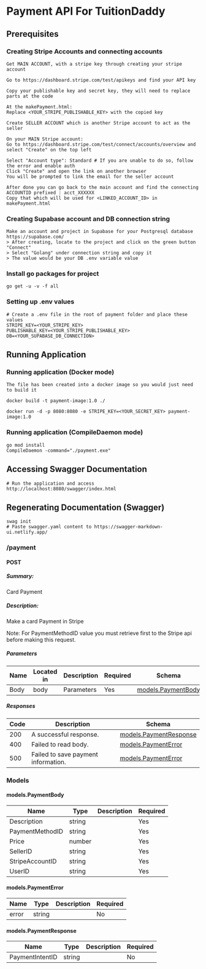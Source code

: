 # Payment API For TuitionDaddy

## Prerequisites

### Creating Stripe Accounts and connecting accounts
```
Get MAIN ACCOUNT, with a stripe key through creating your stripe account

Go to https://dashboard.stripe.com/test/apikeys and find your API key

Copy your publishable key and secret key, they will need to replace parts at the code

At the makePayment.html:
Replace <YOUR_STRIPE_PUBLISHABLE_KEY> with the copied key

Create SELLER ACCOUNT which is another Stripe account to act as the seller

On your MAIN Stripe account:
Go to https://dashboard.stripe.com/test/connect/accounts/overview and select "Create" on the top left

Select "Account type": Standard # If you are unable to do so, follow the error and enable auth
Click "Create" and open the link on another browser
You will be prompted to link the email for the seller account

After done you can go back to the main account and find the connecting ACCOUNTID prefixed : acct_XXXXXX
Copy that which will be used for <LINKED_ACCOUNT_ID> in makePayment.html
```

### Creating Supabase account and DB connection string
```
Make an account and project in Supabase for your Postgresql database https://supabase.com/
> After creating, locate to the project and click on the green button "Connect"
> Select "Golang" under connection string and copy it
> The value would be your DB .env variable value
```

### Install go packages for project
```
go get -u -v -f all
```
### Setting up .env values
```
# Create a .env file in the root of payment folder and place these values
STRIPE_KEY=<YOUR_STRIPE_KEY>
PUBLISHABLE_KEY=<YOUR_STRIPE_PUBLISHABLE_KEY>
DB=<YOUR_SUPABASE_DB_CONNECTION>
```

## Running Application

### Running application (Docker mode)
```
The file has been created into a docker image so you would just need to build it

docker build -t payment-image:1.0 ./

docker run -d -p 8080:8080 -e STRIPE_KEY=<YOUR_SECRET_KEY> payment-image:1.0
```

### Running application (CompileDaemon mode)
```
go mod install
CompileDaemon -command="./payment.exe"
```

## Accessing Swagger Documentation
```
# Run the application and access http://localhost:8080/swagger/index.html
```

## Regenerating Documentation (Swagger)
```
swag init
# Paste swagger.yaml content to https://swagger-markdown-ui.netlify.app/
```

### /payment

#### POST
##### Summary:

Card Payment

##### Description:

Make a card Payment in Stripe

Note: For PaymentMethodID value you must retrieve first to the Stripe api before making this request.

##### Parameters

| Name | Located in | Description | Required | Schema |
| ---- | ---------- | ----------- | -------- | ---- |
| Body | body | Parameters | Yes | [models.PaymentBody](#models.PaymentBody) |

##### Responses

| Code | Description | Schema |
| ---- | ----------- | ------ |
| 200 | A successful response. | [models.PaymentResponse](#models.PaymentResponse) |
| 400 | Failed to read body. | [models.PaymentError](#models.PaymentError) |
| 500 | Failed to save payment information. | [models.PaymentError](#models.PaymentError) |

### Models


#### models.PaymentBody

| Name | Type | Description | Required |
| ---- | ---- | ----------- | -------- |
| Description | string |  | Yes |
| PaymentMethodID | string |  | Yes |
| Price | number |  | Yes |
| SellerID | string |  | Yes |
| StripeAccountID | string |  | Yes |
| UserID | string |  | Yes |

#### models.PaymentError

| Name | Type | Description | Required |
| ---- | ---- | ----------- | -------- |
| error | string |  | No |

#### models.PaymentResponse

| Name | Type | Description | Required |
| ---- | ---- | ----------- | -------- |
| PaymentIntentID | string |  | No |